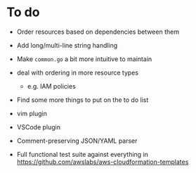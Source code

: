 # To do

* Order resources based on dependencies between them

* Add long/multi-line string handling

* Make `common.go` a bit more intuitive to maintain

* deal with ordering in more resource types

    * e.g. IAM policies

* Find some more things to put on the to do list

* vim plugin

* VSCode plugin

* Comment-preserving JSON/YAML parser

* Full functional test suite against everything in <https://github.com/awslabs/aws-cloudformation-templates>
